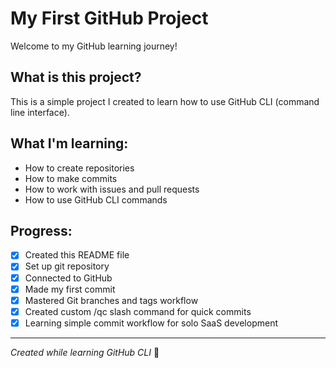 # My First GitHub Project

Welcome to my GitHub learning journey!

## What is this project?
This is a simple project I created to learn how to use GitHub CLI (command line interface).

## What I'm learning:
- How to create repositories
- How to make commits
- How to work with issues and pull requests
- How to use GitHub CLI commands

## Progress:
- [x] Created this README file
- [x] Set up git repository
- [x] Connected to GitHub
- [x] Made my first commit
- [x] Mastered Git branches and tags workflow
- [x] Created custom /qc slash command for quick commits
- [x] Learning simple commit workflow for solo SaaS development

---
*Created while learning GitHub CLI* 🚀